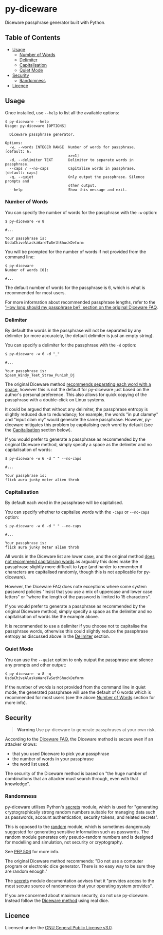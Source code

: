 # py-diceware

Diceware passphrase generator built with Python.

## Table of Contents

- [Usage](#usage)
  - [Number of Words](#number-of-words)
  - [Delimiter](#delimiter)
  - [Capitalisation](#capitalisation)
  - [Quiet Mode](#quiet-mode)
- [Security](#security)
  - [Randomness](#randomness)
- [Licence](#licence)

## Usage

Once installed, use `--help` to list all the available options:

```
$ py-diceware --help
Usage: py-diceware [OPTIONS]

  Diceware passphrase generator.

Options:
  -w, --words INTEGER RANGE  Number of words for passphrase.  [default: 6;
                             x>=1]
  -d, --delimiter TEXT       Delimiter to separate words in passphrase.
  --caps / --no-caps         Capitalise words in passphrase.  [default: caps]
  -q, --quiet                Only output the passphrase. Silence prompts and
                             other output.
  --help                     Show this message and exit.
```

### Number of Words

You can specify the number of words for the passphrase with the `-w` option:

```
$ py-diceware -w 8

#...

Your passphrase is:
UsdaChiveAlaskaWareTwSethShuckDeform
```

You will be prompted for the number of words if not provided from the command line:

```
$ py-diceware
Number of words [6]:

#...
```

The default number of words for the passphrase is 6, which is what is recommended for most users.

For more information about recommended passphrase lengths, refer to the ['How long should my passphrase be?'
section on the original Diceware FAQ](https://std.com/%7Ereinhold/dicewarefaq.html#howlong).

### Delimiter

By default the words in the passphrase will not be separated by any delimiter
(or more accurately, the default delimiter is just an empty string).

You can specify a delimiter for the passphrase with the `-d` option:

```
$ py-diceware -w 6 -d "_"

#...

Your passphrase is:
Spasm_Windy_Teet_Straw_Punish_Dj
```

The original Diceware method
[recommends separating each word with a space](https://std.com/~reinhold/dicewarefaq.html#spaces),
however this is not the default for py-diceware just based on the author's personal preference.
This also allows for quick copying of the passphrase with a double-click on Linux systems.

It could be argued that without any delimiter, the passphrase entropy is slightly reduced due to redundancy;
for example, the words "in put clammy" and "input clam my" would generate the same passphrase.
However, py-diceware mitigates this problem by capitalising each word by default
(see the [Capitalisation](#capitalisation) section below).

If you would prefer to generate a passphrase as recommended by the original Diceware method,
simply specify a space as the delimiter and no capitalisation of words:

```
$ py-diceware -w 6 -d " " --no-caps

#...

Your passphrase is:
flick aura junky meter alien throb
```

### Capitalisation

By default each word in the passphrase will be capitalised.

You can specify whether to capitalise words with the `-caps` or `--no-caps` option:

```
$ py-diceware -w 6 -d " " --no-caps

#...

Your passphrase is:
flick aura junky meter alien throb
```

All words in the Diceware list are lower case, and the original method
[does not recommend capitalising words](https://std.com/%7Ereinhold/dicewarefaq.html#capitalize)
as arguably this does make the passphrase slightly more difficult to type
(and harder to remember if characters are capitalised randomly, though this is not applicable for py-diceware).

However, the Diceware FAQ does note exceptions where some system password policies
"insist that you use a mix of uppercase and lower case letters"
or "where the length of the password is limited to 15 characters".

If you would prefer to generate a passphrase as recommended by the original Diceware method,
simply specify a space as the delimiter and no capitalisation of words like the example above.

It is recommended to use a delimiter if you choose not to capitalise the passphrase words,
otherwise this could slightly reduce the passphrase entropy as discussed above
in the [Delimiter](#delimiter) section.

### Quiet Mode

You can use the `--quiet` option to only output the passphrase and silence any prompts and other output:

```
$ py-diceware -w 8 -q
UsdaChiveAlaskaWareTwSethShuckDeform
```

If the number of words is not provided from the command line in quiet mode, the generated passphrase
will use the default of 6 words which is recommended for most users
(see the above [Number of Words](#number-of-words) section for more info).

## Security

> **Warning**
> Use py-diceware to generate passphrases at your own risk.

According to the [Diceware FAQ](https://theworld.com/%7Ereinhold/dicewarefaq.html#someoneknows),
the Diceware method is secure even if an attacker knows:

- that you used Diceware to pick your passphrase
- the number of words in your passphrase
- the word list used.

The security of the Diceware method is based on
"the huge number of combinations that an attacker must search through, even with that knowledge".

### Randomness

py-diceware utilises Python's [secrets](https://docs.python.org/3/library/secrets.html) module,
which is used for "generating cryptographically strong random numbers suitable for managing data
such as passwords, account authentication, security tokens, and related secrets".

This is opposed to the [random](https://docs.python.org/3/library/random.html#module-random) module,
which is sometimes dangerously suggested for generating sensitive information such as passwords.
The random module generates only pseudo-random numbers
and is designed for modelling and simulation, not security or cryptography.

See [PEP 506](https://peps.python.org/pep-0506/) for more info.

The original Diceware method recommends:
"Do not use a computer program or electronic dice generator.
There is no easy way to be sure they are random enough."

The [secrets](https://docs.python.org/3/library/secrets.html) module documentation advises that it
"provides access to the most secure source of randomness that your operating system provides".

If you are concerned about maximum security, do not use py-diceware.
Instead follow the [Diceware method](https://theworld.com/~reinhold/diceware.html)
using real dice.

## Licence

Licensed under the [GNU General Public License v3.0](LICENSE).
